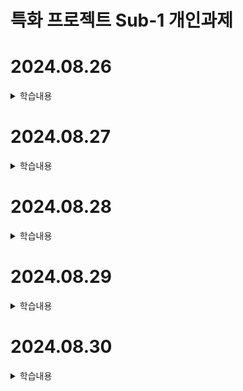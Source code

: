 # 특화 프로젝트 Sub-1 개인과제

# 2024.08.26
<details>
<summary>학습내용</summary>
<div markdown="1">

# 스마트폰 앱 종류

## 1. 네이티브 앱
![Android](https://img.shields.io/badge/-Android-3DDC84?style=flat-square&logo=android&logoColor=white)
![Java](https://img.shields.io/badge/-Java-007396?style=flat-square&logo=java&logoColor=white)
![Kotlin](https://img.shields.io/badge/-Kotlin-0095D5?style=flat-square&logo=kotlin&logoColor=white)
![Android Studio](https://img.shields.io/badge/-Android%20Studio-3DDC84?style=flat-square&logo=android-studio&logoColor=white)

![Apple](https://img.shields.io/badge/-Apple-000000?style=flat-square&logo=apple&logoColor=white)
![Swift](https://img.shields.io/badge/-Swift-FA7343?style=flat-square&logo=swift&logoColor=white)
![Objective-C](https://img.shields.io/badge/-Objective--C-438eff?style=flat-square&logo=apple&logoColor=white)
![Xcode](https://img.shields.io/badge/-Xcode-147EFB?style=flat-square&logo=xcode&logoColor=white)

**OS에 특화된 개발**
- 장점: 가장 뛰어난 성능, 많은 기능 사용 가능
- 단점: 필요한 지식이 많아 개발 속도 느림

## 2. 크로스 플랫폼
![React Native](https://img.shields.io/badge/-React%20Native-61DAFB?style=flat-square&logo=react&logoColor=black)
![JavaScript](https://img.shields.io/badge/-JavaScript-F7DF1E?style=flat-square&logo=javascript&logoColor=black)

![Flutter](https://img.shields.io/badge/-Flutter-02569B?style=flat-square&logo=flutter&logoColor=white)
![Dart](https://img.shields.io/badge/-Dart-0175C2?style=flat-square&logo=dart&logoColor=white)

**하나의 언어로 여러 플랫폼 개발**
- 장점: 빠른 개발 가능
- 단점: 네이티브 대비 낮은 성능 및 기능 제한

## 3. 하이브리드 앱
![HTML5](https://img.shields.io/badge/-HTML5-E34F26?style=flat-square&logo=html5&logoColor=white)
![CSS3](https://img.shields.io/badge/-CSS3-1572B6?style=flat-square&logo=css3&logoColor=white)
![JavaScript](https://img.shields.io/badge/-JavaScript-F7DF1E?style=flat-square&logo=javascript&logoColor=black)

**하나의 언어로 여러 플랫폼 개발**
- 장점: 빠른 개발 가능
- 단점: 네이티브 대비 낮은 성능 및 기능 제한

# React Native? Expo?

![Android](https://img.shields.io/badge/-Android-3DDC84?style=flat-square&logo=android&logoColor=white)
![Apple](https://img.shields.io/badge/-iOS-000000?style=flat-square&logo=apple&logoColor=white)
&rarr;
![React Native](https://img.shields.io/badge/-React%20Native-61DAFB?style=flat-square&logo=react&logoColor=black)
&rarr;
![Expo](https://img.shields.io/badge/-Expo-000020?style=flat-square&logo=expo&logoColor=white)

React Native는 Android, iOS OS에서 별도로 개발하는 어려움을 해결하기 위해, JavaScript를 사용해서 한번에 개발할 수 있도록 FaceBook에서 출시한 크로스 플랫폼 프레임워크이다.

Expo는 이런 React Native를 더욱 단순화 해서 개발하기 쉽게 만든 Tool 이다.

Native &rarr; React Native &rarr; Expo 순으로 점점 더 직관적으로 쉽게 개발할 수 있지만, 반대로 새로운 기술이 Native에서 출시된 경우 반영되는 속도가 느리다는 단점이 있다. 이에 따라 Native에서 사용가능한 기능들을 Expo에서는 사용하지 못하는 경우가 발생한다.

# 실습 내용
Expo를 사용해서 React Native 프로젝트를 생성하고, 안드로이드 환경에서 생성한 앱을 실행해보는 간단한 실습을 진행했다. 이후 기존 웹사이트를 WebView를 통해 앱 환경에서 실행시키는 실습을 진행했다. (Project Directory : React Native/test)

<p float="left">
  <img src="/images/20240826/figure1.jpg" width="300" />
  <img src="/images/20240826/figure2.jpg" width="300" /> 
</p>

## 참고 링크
- [Expo](https://expo.dev/)
- [React Native](https://reactnative.dev/)
- [Expo WebView Docs](https://docs.expo.dev/versions/latest/sdk/webview/)

</div>
</details>

# 2024.08.27
<details>
<summary>학습내용</summary>
<div markdown="1">
</div>
</details>

# 2024.08.28
<details>
<summary>학습내용</summary>
<div markdown="1">
</div>
</details>

# 2024.08.29
<details>
<summary>학습내용</summary>
<div markdown="1">
</div>
</details>

# 2024.08.30
<details>
<summary>학습내용</summary>
<div markdown="1">
</div>
</details>
